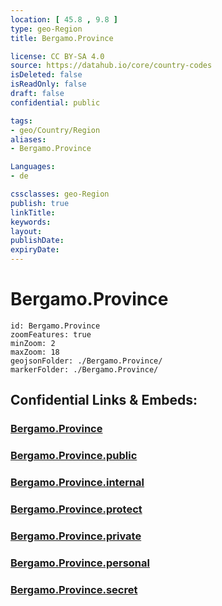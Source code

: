 ```yaml
---
location: [ 45.8 , 9.8 ] 
type: geo-Region
title: Bergamo.Province

license: CC BY-SA 4.0
source: https://datahub.io/core/country-codes
isDeleted: false
isReadOnly: false
draft: false
confidential: public

tags:
- geo/Country/Region
aliases:
- Bergamo.Province

Languages:
- de

cssclasses: geo-Region
publish: true
linkTitle: 
keywords: 
layout: 
publishDate: 
expiryDate: 
---
```


# Bergamo.Province

```leaflet
id: Bergamo.Province
zoomFeatures: true 
minZoom: 2 
maxZoom: 18
geojsonFolder: ./Bergamo.Province/
markerFolder: ./Bergamo.Province/
```


## Confidential Links & Embeds: 

### [Bergamo.Province](/_Standards/Earth/Continent/Europe/Europe~South/Italy/regions~Italy/Lombardy/Bergamo.Province.md) 

### [Bergamo.Province.public](/_public/Earth/Continent/Europe/Europe~South/Italy/regions~Italy/Lombardy/Bergamo.Province.public.md) 

### [Bergamo.Province.internal](/_internal/Earth/Continent/Europe/Europe~South/Italy/regions~Italy/Lombardy/Bergamo.Province.internal.md) 

### [Bergamo.Province.protect](/_protect/Earth/Continent/Europe/Europe~South/Italy/regions~Italy/Lombardy/Bergamo.Province.protect.md) 

### [Bergamo.Province.private](/_private/Earth/Continent/Europe/Europe~South/Italy/regions~Italy/Lombardy/Bergamo.Province.private.md) 

### [Bergamo.Province.personal](/_personal/Earth/Continent/Europe/Europe~South/Italy/regions~Italy/Lombardy/Bergamo.Province.personal.md) 

### [Bergamo.Province.secret](/_secret/Earth/Continent/Europe/Europe~South/Italy/regions~Italy/Lombardy/Bergamo.Province.secret.md)

